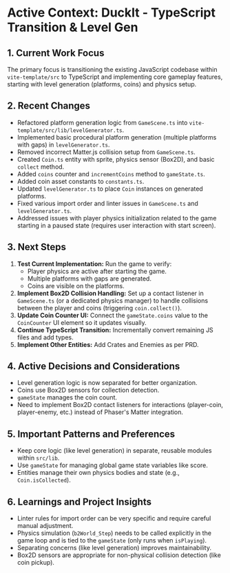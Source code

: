 # Active Context: DuckIt - TypeScript Transition & Level Gen

## 1. Current Work Focus

The primary focus is transitioning the existing JavaScript codebase within `vite-template/src` to TypeScript and implementing core gameplay features, starting with level generation (platforms, coins) and physics setup.

## 2. Recent Changes

- Refactored platform generation logic from `GameScene.ts` into `vite-template/src/lib/levelGenerator.ts`.
- Implemented basic procedural platform generation (multiple platforms with gaps) in `levelGenerator.ts`.
- Removed incorrect Matter.js collision setup from `GameScene.ts`.
- Created `Coin.ts` entity with sprite, physics sensor (Box2D), and basic `collect` method.
- Added `coins` counter and `incrementCoins` method to `gameState.ts`.
- Added coin asset constants to `constants.ts`.
- Updated `levelGenerator.ts` to place `Coin` instances on generated platforms.
- Fixed various import order and linter issues in `GameScene.ts` and `levelGenerator.ts`.
- Addressed issues with player physics initialization related to the game starting in a paused state (requires user interaction with start screen).

## 3. Next Steps

1.  **Test Current Implementation:** Run the game to verify:
    - Player physics are active after starting the game.
    - Multiple platforms with gaps are generated.
    - Coins are visible on the platforms.
2.  **Implement Box2D Collision Handling:** Set up a contact listener in `GameScene.ts` (or a dedicated physics manager) to handle collisions between the player and coins (triggering `coin.collect()`).
3.  **Update Coin Counter UI:** Connect the `gameState.coins` value to the `CoinCounter` UI element so it updates visually.
4.  **Continue TypeScript Transition:** Incrementally convert remaining JS files and add types.
5.  **Implement Other Entities:** Add Crates and Enemies as per PRD.

## 4. Active Decisions and Considerations

- Level generation logic is now separated for better organization.
- Coins use Box2D sensors for collection detection.
- `gameState` manages the coin count.
- Need to implement Box2D contact listeners for interactions (player-coin, player-enemy, etc.) instead of Phaser's Matter integration.

## 5. Important Patterns and Preferences

- Keep core logic (like level generation) in separate, reusable modules within `src/lib`.
- Use `gameState` for managing global game state variables like score.
- Entities manage their own physics bodies and state (e.g., `Coin.isCollected`).

## 6. Learnings and Project Insights

- Linter rules for import order can be very specific and require careful manual adjustment.
- Physics simulation (`b2World_Step`) needs to be called explicitly in the game loop and is tied to the `gameState` (only runs when `isPlaying`).
- Separating concerns (like level generation) improves maintainability.
- Box2D sensors are appropriate for non-physical collision detection (like coin pickup).
